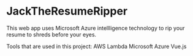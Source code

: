 # JackTheResumeRipper
This web app uses Microsoft Azure intellligence technology to rip your resume to shreds before your eyes.

Tools that are used in this project:
AWS Lambda
Microsoft Azure
Vue.js